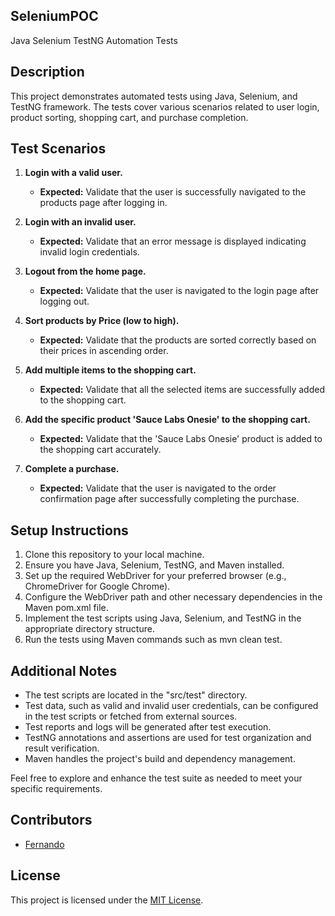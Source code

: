 ## SeleniumPOC

Java Selenium TestNG Automation Tests

## Description

This project demonstrates automated tests using Java, Selenium, and TestNG framework. The tests cover various scenarios related to user login, product sorting, shopping cart, and purchase completion.

## Test Scenarios

1. **Login with a valid user.**
   - **Expected:** Validate that the user is successfully navigated to the products page after logging in.

2. **Login with an invalid user.**
   - **Expected:** Validate that an error message is displayed indicating invalid login credentials.

3. **Logout from the home page.**
   - **Expected:** Validate that the user is navigated to the login page after logging out.

4. **Sort products by Price (low to high).**
   - **Expected:** Validate that the products are sorted correctly based on their prices in ascending order.

5. **Add multiple items to the shopping cart.**
   - **Expected:** Validate that all the selected items are successfully added to the shopping cart.

6. **Add the specific product 'Sauce Labs Onesie' to the shopping cart.**
   - **Expected:** Validate that the 'Sauce Labs Onesie' product is added to the shopping cart accurately.

7. **Complete a purchase.**
   - **Expected:** Validate that the user is navigated to the order confirmation page after successfully completing the purchase.

## Setup Instructions

1. Clone this repository to your local machine.
2. Ensure you have Java, Selenium, TestNG, and Maven installed.
3. Set up the required WebDriver for your preferred browser (e.g., ChromeDriver for Google Chrome).
4. Configure the WebDriver path and other necessary dependencies in the Maven pom.xml file.
5. Implement the test scripts using Java, Selenium, and TestNG in the appropriate directory structure.
6. Run the tests using Maven commands such as mvn clean test.


## Additional Notes

- The test scripts are located in the "src/test" directory.
- Test data, such as valid and invalid user credentials, can be configured in the test scripts or fetched from external sources.
- Test reports and logs will be generated after test execution.
- TestNG annotations and assertions are used for test organization and result verification.
- Maven handles the project's build and dependency management.

Feel free to explore and enhance the test suite as needed to meet your specific requirements.

## Contributors

- [Fernando](https://github.com/refnando)

## License

This project is licensed under the [MIT License](LICENSE).
